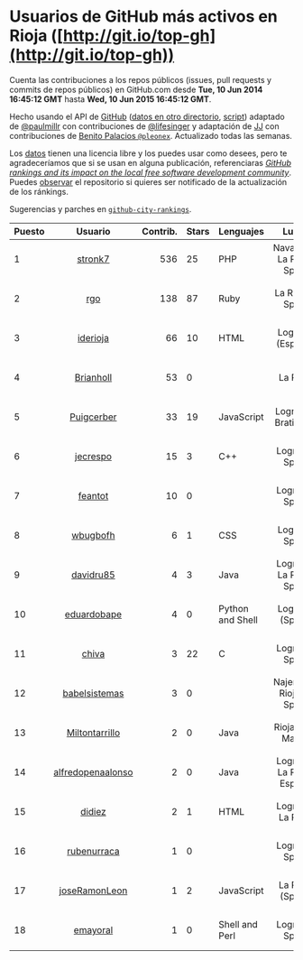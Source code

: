 # Usuarios de GitHub más activos en Rioja ([http://git.io/top-gh](http://git.io/top-gh))



  Cuenta las contribuciones a los repos públicos (issues, pull requests y commits de repos públicos) en GitHub.com desde  **Tue, 10 Jun 2014 16:45:12 GMT** hasta **Wed, 10 Jun 2015 16:45:12 GMT**.

  Hecho usando el API de [GitHub](http://github.com) ([datos en otro directorio](https://github.com/JJ/top-github-users-data/tree/master/data), [script](https://github.com/JJ/top-github-users)) adaptado de [@paulmillr](https://github.com/paulmillr) con contribuciones de [@lifesinger](https://github.com/lifesinger) y adaptación de [JJ](http://jj.github.io) con contribuciones de [Benito Palacios `@pleonex`](http://github.com/pleonex). Actualizado todas las semanas.

  Los [datos](https://github.com/JJ/top-github-users-data/tree/master/data) tienen una licencia libre y los puedes usar como desees, pero te agradeceríamos que si se usan en alguna publicación, referenciaras [*GitHub rankings and its impact on the local free software development community*](https://thewinnower.com/papers/github-rankings-and-its-impact-on-the-local-free-software-development-community). Puedes [observar](https://github.com/JJ/top-github-users-data/subscription) el repositorio si quieres ser notificado de la actualización de los ránkings. 

  Sugerencias y parches en [`github-city-rankings`](http://github.com/JJ/github-city-rankings). 


| Puesto   |  Usuario  |Contrib.| Stars | Lenguajes   |      Lugar      |  Avatar  |
|----------|:---------:|-------:|-------|-------------|:---------------:|----------|
| 1 | [stronk7](https://github.com/stronk7) | 536 | 25 | PHP | Navarrete, La Rioja, Spain | <img src='https://avatars0.githubusercontent.com/u/167147?v=3&s=64' width="64" title='Eloy Lafuente (stronk7)'> |
| 2 | [rgo](https://github.com/rgo) | 138 | 87 | Ruby | La Rioja - Spain | <img src='https://avatars2.githubusercontent.com/u/47124?v=3&s=64' width="64" title='Rafa García'> |
| 3 | [iderioja](https://github.com/iderioja) | 66 | 10 | HTML | Logroño (España) | <img src='https://avatars0.githubusercontent.com/u/5090808?v=3&s=64' width="64" title='iderioja'> |
| 4 | [Brianholl](https://github.com/Brianholl) | 53 | 0 |  | La Rioja | <img src='https://avatars0.githubusercontent.com/u/1537906?v=3&s=64' width="64" title='Brian'> |
| 5 | [Puigcerber](https://github.com/Puigcerber) | 33 | 19 | JavaScript | Logroño , Bratislava | <img src='https://avatars1.githubusercontent.com/u/866808?v=3&s=64' width="64" title='Pablo Villoslada'> |
| 6 | [jecrespo](https://github.com/jecrespo) | 15 | 3 | C++ | Logroño, Spain | <img src='https://avatars1.githubusercontent.com/u/1539718?v=3&s=64' width="64" title='Enrique Crespo'> |
| 7 | [feantot](https://github.com/feantot) | 10 | 0 |  | Logroño, Spain | <img src='https://avatars3.githubusercontent.com/u/4599973?v=3&s=64' width="64" title='Fernando Antonanzas-Torres'> |
| 8 | [wbugbofh](https://github.com/wbugbofh) | 6 | 1 | CSS | Logroño Spain | <img src='https://avatars1.githubusercontent.com/u/4250161?v=3&s=64' width="64" title='Mario'> |
| 9 | [davidru85](https://github.com/davidru85) | 4 | 3 | Java | Logroño, La Rioja, Spain | <img src='https://avatars1.githubusercontent.com/u/472324?v=3&s=64' width="64" title='David Ruiz'> |
| 10 | [eduardobape](https://github.com/eduardobape) | 4 | 0 | Python and Shell | Logroño (Spain) | <img src='https://avatars0.githubusercontent.com/u/3110718?v=3&s=64' width="64" title='Eduardo Basalo Peña'> |
| 11 | [chiva](https://github.com/chiva) | 3 | 22 | C | Logroño, Spain | <img src='https://avatars2.githubusercontent.com/u/305333?v=3&s=64' width="64" title='Santiago Reig'> |
| 12 | [babelsistemas](https://github.com/babelsistemas) | 3 | 0 |  | Najera (La Rioja) - Spain | <img src='https://avatars3.githubusercontent.com/u/1954631?v=3&s=64' width="64" title='Santiago Garcia Peña'> |
| 13 | [Miltontarrillo](https://github.com/Miltontarrillo) | 2 | 0 | Java | Rioja-San Martin | <img src='https://avatars3.githubusercontent.com/u/7906936?v=3&s=64' width="64" title='Milton Tarrilo Villegas'> |
| 14 | [alfredopenaalonso](https://github.com/alfredopenaalonso) | 2 | 0 | Java | Logroño, La Rioja, España | <img src='https://avatars1.githubusercontent.com/u/5436538?v=3&s=64' width="64" title='Alfredo Peña Alonso'> |
| 15 | [didiez](https://github.com/didiez) | 2 | 1 | HTML | Logroño, La Rioja | <img src='https://avatars3.githubusercontent.com/u/632860?v=3&s=64' width="64" title='Diego Díez Ricondo'> |
| 16 | [rubenurraca](https://github.com/rubenurraca) | 1 | 0 |  | Logroño, Spain | <img src='https://avatars2.githubusercontent.com/u/8905266?v=3&s=64' width="64" title='Ruben Urraca'> |
| 17 | [joseRamonLeon](https://github.com/joseRamonLeon) | 1 | 2 | JavaScript | La Rioja (Spain) | <img src='https://avatars2.githubusercontent.com/u/1682282?v=3&s=64' width="64" title='José Ramón León'> |
| 18 | [emayoral](https://github.com/emayoral) | 1 | 0 | Shell and Perl | Logroño, Spain | <img src='https://avatars1.githubusercontent.com/u/3143634?v=3&s=64' width="64" title='Eduardo Mayoral'> |
